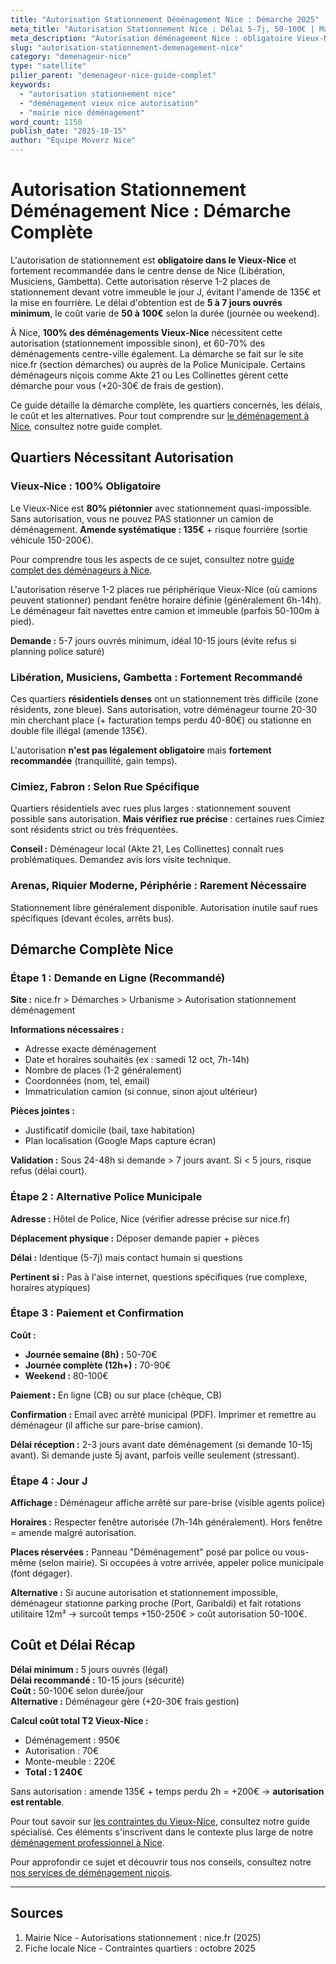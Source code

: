```yaml
---
title: "Autorisation Stationnement Déménagement Nice : Démarche 2025"
meta_title: "Autorisation Stationnement Nice : Délai 5-7j, 50-100€ | Mairie"
meta_description: "Autorisation déménagement Nice : obligatoire Vieux-Nice, recommandée centre. Délai 5-7j, coût 50-100€. Démarche nice.fr. Amende 135€ sans. Guide."
slug: "autorisation-stationnement-demenagement-nice"
category: "demenageur-nice"
type: "satellite"
pilier_parent: "demenageur-nice-guide-complet"
keywords:
  - "autorisation stationnement nice"
  - "déménagement vieux nice autorisation"
  - "mairie nice déménagement"
word_count: 1150
publish_date: "2025-10-15"
author: "Équipe Moverz Nice"
---
```


# Autorisation Stationnement Déménagement Nice : Démarche Complète

L'autorisation de stationnement est **obligatoire dans le Vieux-Nice** et fortement recommandée dans le centre dense de Nice (Libération, Musiciens, Gambetta). Cette autorisation réserve 1-2 places de stationnement devant votre immeuble le jour J, évitant l'amende de 135€ et la mise en fourrière. Le délai d'obtention est de **5 à 7 jours ouvrés minimum**, le coût varie de **50 à 100€** selon la durée (journée ou weekend).

À Nice, **100% des déménagements Vieux-Nice** nécessitent cette autorisation (stationnement impossible sinon), et 60-70% des déménagements centre-ville également. La démarche se fait sur le site nice.fr (section démarches) ou auprès de la Police Municipale. Certains déménageurs niçois comme Akte 21 ou Les Collinettes gèrent cette démarche pour vous (+20-30€ de frais de gestion).

Ce guide détaille la démarche complète, les quartiers concernés, les délais, le coût et les alternatives. Pour tout comprendre sur [le déménagement à Nice](/blog/demenageur-nice/demenageur-nice-guide-complet), consultez notre guide complet.

## Quartiers Nécessitant Autorisation

### Vieux-Nice : 100% Obligatoire

Le Vieux-Nice est **80% piétonnier** avec stationnement quasi-impossible. Sans autorisation, vous ne pouvez PAS stationner un camion de déménagement. **Amende systématique : 135€** + risque fourrière (sortie véhicule 150-200€).

Pour comprendre tous les aspects de ce sujet, consultez notre [guide complet des déménageurs à Nice](/blog/demenageur-nice/demenageur-nice-guide-complet).


L'autorisation réserve 1-2 places rue périphérique Vieux-Nice (où camions peuvent stationner) pendant fenêtre horaire définie (généralement 6h-14h). Le déménageur fait navettes entre camion et immeuble (parfois 50-100m à pied).

**Demande :** 5-7 jours ouvrés minimum, idéal 10-15 jours (évite refus si planning police saturé)

### Libération, Musiciens, Gambetta : Fortement Recommandé

Ces quartiers **résidentiels denses** ont un stationnement très difficile (zone résidents, zone bleue). Sans autorisation, votre déménageur tourne 20-30 min cherchant place (+ facturation temps perdu 40-80€) ou stationne en double file illégal (amende 135€).

L'autorisation **n'est pas légalement obligatoire** mais **fortement recommandée** (tranquillité, gain temps).

### Cimiez, Fabron : Selon Rue Spécifique

Quartiers résidentiels avec rues plus larges : stationnement souvent possible sans autorisation. **Mais vérifiez rue précise** : certaines rues Cimiez sont résidents strict ou très fréquentées.

**Conseil :** Déménageur local (Akte 21, Les Collinettes) connaît rues problématiques. Demandez avis lors visite technique.

### Arenas, Riquier Moderne, Périphérie : Rarement Nécessaire

Stationnement libre généralement disponible. Autorisation inutile sauf rues spécifiques (devant écoles, arrêts bus).

## Démarche Complète Nice

### Étape 1 : Demande en Ligne (Recommandé)

**Site :** nice.fr > Démarches > Urbanisme > Autorisation stationnement déménagement

**Informations nécessaires :**
- Adresse exacte déménagement
- Date et horaires souhaités (ex : samedi 12 oct, 7h-14h)
- Nombre de places (1-2 généralement)
- Coordonnées (nom, tel, email)
- Immatriculation camion (si connue, sinon ajout ultérieur)

**Pièces jointes :**
- Justificatif domicile (bail, taxe habitation)
- Plan localisation (Google Maps capture écran)

**Validation :** Sous 24-48h si demande > 7 jours avant. Si < 5 jours, risque refus (délai court).

### Étape 2 : Alternative Police Municipale

**Adresse :** Hôtel de Police, Nice (vérifier adresse précise sur nice.fr)

**Déplacement physique :** Déposer demande papier + pièces

**Délai :** Identique (5-7j) mais contact humain si questions

**Pertinent si :** Pas à l'aise internet, questions spécifiques (rue complexe, horaires atypiques)

### Étape 3 : Paiement et Confirmation

**Coût :**
- **Journée semaine (8h) :** 50-70€
- **Journée complète (12h+) :** 70-90€
- **Weekend :** 80-100€

**Paiement :** En ligne (CB) ou sur place (chèque, CB)

**Confirmation :** Email avec arrêté municipal (PDF). Imprimer et remettre au déménageur (il affiche sur pare-brise camion).

**Délai réception :** 2-3 jours avant date déménagement (si demande 10-15j avant). Si demande juste 5j avant, parfois veille seulement (stressant).

### Étape 4 : Jour J

**Affichage :** Déménageur affiche arrêté sur pare-brise (visible agents police)

**Horaires :** Respecter fenêtre autorisée (7h-14h généralement). Hors fenêtre = amende malgré autorisation.

**Places réservées :** Panneau "Déménagement" posé par police ou vous-même (selon mairie). Si occupées à votre arrivée, appeler police municipale (font dégager).

**Alternative :** Si aucune autorisation et stationnement impossible, déménageur stationne parking proche (Port, Garibaldi) et fait rotations utilitaire 12m³ → surcoût temps +150-250€ > coût autorisation 50-100€.

## Coût et Délai Récap

**Délai minimum :** 5 jours ouvrés (légal)  
**Délai recommandé :** 10-15 jours (sécurité)  
**Coût :** 50-100€ selon durée/jour  
**Alternative :** Déménageur gère (+20-30€ frais gestion)

**Calcul coût total T2 Vieux-Nice :**
- Déménagement : 950€
- Autorisation : 70€
- Monte-meuble : 220€
- **Total : 1 240€**

Sans autorisation : amende 135€ + temps perdu 2h = +200€ → **autorisation est rentable**.

Pour tout savoir sur [les contraintes du Vieux-Nice](/blog/demenageur-nice/demenageur-vieux-nice-acces-difficile), consultez notre guide spécialisé. Ces éléments s'inscrivent dans le contexte plus large de notre [déménagement professionnel à Nice](/blog/demenageur-nice/demenageur-nice-guide-complet).

Pour approfondir ce sujet et découvrir tous nos conseils, consultez notre [nos services de déménagement niçois](/blog/demenageur-nice/demenageur-nice-guide-complet).


---

## Sources

1. Mairie Nice - Autorisations stationnement : nice.fr (2025)
2. Fiche locale Nice - Contraintes quartiers : octobre 2025


